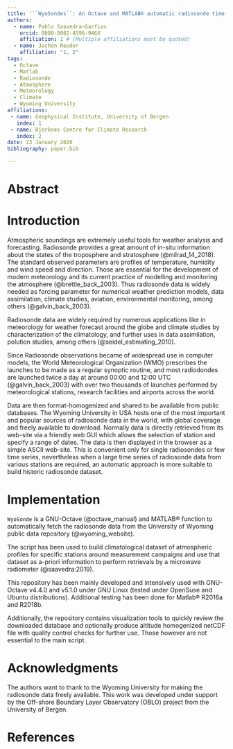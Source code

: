 ```yaml
---
title: '``WyoSondes``: An Octave and MATLAB® automatic radiosonde time-series dataset generator using the Wyoming University repository'
authors:
  - name: Pablo Saavedra~Garfias
    orcid: 0000-0002-4596-946X
    affiliation: 1 # (Multiple affiliations must be quoted)
  - name: Jochen Reuder
    affiliation: "1, 2"
tags:
  - Octave 
  - Matlab
  - Radiosonde
  - Atmosphere
  - Meteorology
  - Climate
  - Wyoming University
affiliations:
 - name: Geophysical Institute, University of Bergen
   index: 1
 - name: Bjerknes Centre for Climate Research
   index: 2
date: 13 January 2020
bibliography: paper.bib

---
```


# Abstract

# Introduction

Atmospheric soundings are extremely useful tools for weather analysis and forecasting. Radiosonde provides a great amount of in-situ information about the states of the troposphere and stratosphere (@milrad_14_2018).
The standard observed parameters are profiles of temperature, humidity and wind speed and direction. Those are essential for the development of modern meteorology and its current practice of modelling and monitoring the atmosphere (@brettle_back_2003). Thus radiosonde data is widely needed as forcing parameter for numerical weather
prediction models, data assimilation, climate studies, aviation, environmental monitoring, among others (@galvin_back_2003).

Radiosonde data are widely required by numerous applications like in meteorology for weather forecast around the globe and climate studies by characterization of the climatology, and further uses in data assimilation, polution studies, among others (@seidel_estimating_2010).

Since Radiosonde observations became of widespread use in computer models, the World Meteorological Organization (WMO) prescribes the launches to be made as a regular synoptic routine, and most radiodondes are launched twice a day at around 00:00 and 12:00 UTC (@galvin_back_2003) with over two thousands of launches performed by meteorological stations, research facilities and airports across the world.

Data are then format-homogenized and shared to be available from public databases. The Wyoming University in USA hosts one of the most important and popular sources of radiosonde data in the world, with global coverage and freely available to download. Normally data is directly retrieved from its web-site via a friendly web GUI which allows the selection of station and specify a range of dates. The data is then displayed in the browser as a simple ASCII web-site. This is convenient only for single radiosondes or few time series, nevertheless when a large time series of radiosonde data from various stations are required, an automatic approach is more suitable to build historic radiosonde dataset.

# Implementation

``WyoSonde`` is a GNU-Octave (@octave_manual) and MATLAB® function to automatically fetch the radiosonde data from the University of Wyoming public data repository (@wyoming_website). 

The script has been used to build climatological dataset of atmospheric profiles for specific stations around measurement campaigns and use that dataset as a-priori information to perform retrievals by a microwave radiometer (@saavedra:2019).

This repository has been mainly developed and intensively used with GNU-Octave v4.4.0 and v5.1.0 under GNU Linux (tested under OpenSuse and Ubuntu distributions). Additional testing has been done for Matlab® R2016a and R2018b.

Additionally, the repository contains visualization tools to quickly review the downloaded database and optionally produce altitude homogenized netCDF file with quality control checks for further use. Those however are not essential to the main script.

# Acknowledgments
The authors want to thank to the Wyoming University for making the radiosonde data freely
available. This work was developed under support by the Off-shore Boundary Layer
Observatory (OBLO) project from the University of Bergen.

# References
